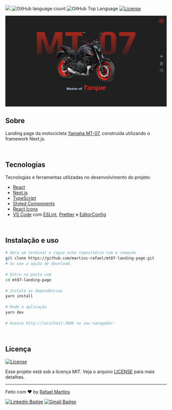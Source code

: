 <p>
  <img src="https://img.shields.io/badge/made%20by-RAFAEL%20MARTINS-d52b1e?style=flat-square">
  <img alt="GitHub language count" src="https://img.shields.io/github/languages/count/martins-rafael/mt07-landing-page?color=d52b1e&style=flat-square">
  <img alt="GitHub Top Language" src="https://img.shields.io/github/languages/top/martins-rafael/mt07-landing-page?color=d52b1e&style=flat-square">
  <a href="https://opensource.org/licenses/MIT">
    <img alt="License" src="https://img.shields.io/badge/license-MIT-d52b1e?style=flat-square">
  </a>
</p>

<p align="center">
  <img src=".github/mt07.png" alt="MT-07">
</p>

## Sobre

Landing page da motocicleta [Yamaha MT-07](https://www3.yamaha-motor.com.br/mt-07-abs/product/30012), construída utilizando o framework Next.js.

<br>

## Tecnologias

Tecnologias e ferramentas utilizadas no desenvolvimento do projeto:

- [React](https://reactjs.org/)
- [Next.js](https://nextjs.org/)
- [TypeScript](https://www.typescriptlang.org/)
- [Styled Components](https://styled-components.com/)
- [React Icons](https://react-icons.github.io/react-icons/)
- [VS Code](https://code.visualstudio.com/) com [ESLint](https://eslint.org/), [Prettier](https://prettier.io/) e [EditorConfig](https://editorconfig.org/)
<br>

## Instalação e uso

```bash
# Abra um terminal e copie este repositório com o comando
git clone https://github.com/martins-rafael/mt07-landing-page.git
# ou use a opção de download.

# Entre na pasta com
cd mt07-landing-page

# Instale as dependências
yarn install

# Rode a aplicação
yarn dev

# Acesse http://localhost:3000 no seu navagador.
```

<br>


## Licença
<a href="https://opensource.org/licenses/MIT">
    <img alt="License" src="https://img.shields.io/badge/license-MIT-d52b1e?style=flat-square">
</a>

<br>

Esse projeto está sob a licença MIT. Veja o arquivo [LICENSE](/LICENSE) para mais detalhes.

---

Feito com :heart: by [Rafael Martins](https://github.com/martins-rafael)

[![Linkedin Badge](https://img.shields.io/badge/-Rafael%20Martins-d52b1e?style=flat-square&logo=Linkedin&logoColor=white&link=https://www.linkedin.com/in/rafaeldcmartins/)](https://www.linkedin.com/in/rafaeldcmartins/)
[![Gmail Badge](https://img.shields.io/badge/-rafaeldcmartins@gmail.com-d52b1e?style=flat-square&logo=Gmail&logoColor=white&link=mailto:rafaeldcmartins@gmail.com)](mailto:rafaeldcmartins@gmail.com)
